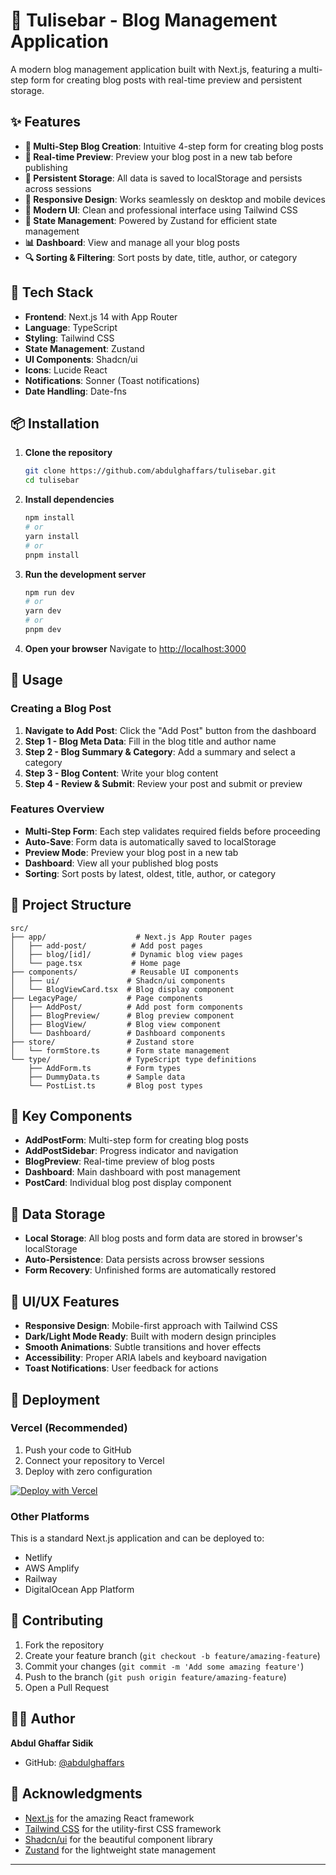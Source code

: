 # 📝 Tulisebar - Blog Management Application

A modern blog management application built with Next.js, featuring a multi-step form for creating blog posts with real-time preview and persistent storage.

## ✨ Features

- **📝 Multi-Step Blog Creation**: Intuitive 4-step form for creating blog posts
- **👀 Real-time Preview**: Preview your blog post in a new tab before publishing
- **💾 Persistent Storage**: All data is saved to localStorage and persists across sessions
- **📱 Responsive Design**: Works seamlessly on desktop and mobile devices
- **🎨 Modern UI**: Clean and professional interface using Tailwind CSS
- **🔄 State Management**: Powered by Zustand for efficient state management
- **📊 Dashboard**: View and manage all your blog posts
- **🔍 Sorting & Filtering**: Sort posts by date, title, author, or category

## 🚀 Tech Stack

- **Frontend**: Next.js 14 with App Router
- **Language**: TypeScript
- **Styling**: Tailwind CSS
- **State Management**: Zustand
- **UI Components**: Shadcn/ui
- **Icons**: Lucide React
- **Notifications**: Sonner (Toast notifications)
- **Date Handling**: Date-fns

## 📦 Installation

1. **Clone the repository**
   ```bash
   git clone https://github.com/abdulghaffars/tulisebar.git
   cd tulisebar
   ```

2. **Install dependencies**
   ```bash
   npm install
   # or
   yarn install
   # or
   pnpm install
   ```

3. **Run the development server**
   ```bash
   npm run dev
   # or
   yarn dev
   # or
   pnpm dev
   ```

4. **Open your browser**
   Navigate to [http://localhost:3000](http://localhost:3000)

## 🎯 Usage

### Creating a Blog Post

1. **Navigate to Add Post**: Click the "Add Post" button from the dashboard
2. **Step 1 - Blog Meta Data**: Fill in the blog title and author name
3. **Step 2 - Blog Summary & Category**: Add a summary and select a category
4. **Step 3 - Blog Content**: Write your blog content
5. **Step 4 - Review & Submit**: Review your post and submit or preview

### Features Overview

- **Multi-Step Form**: Each step validates required fields before proceeding
- **Auto-Save**: Form data is automatically saved to localStorage
- **Preview Mode**: Preview your blog post in a new tab
- **Dashboard**: View all your published blog posts
- **Sorting**: Sort posts by latest, oldest, title, author, or category

## 📁 Project Structure

```
src/
├── app/                    # Next.js App Router pages
│   ├── add-post/          # Add post pages
│   ├── blog/[id]/         # Dynamic blog view pages
│   └── page.tsx           # Home page
├── components/            # Reusable UI components
│   ├── ui/               # Shadcn/ui components
│   └── BlogViewCard.tsx  # Blog display component
├── LegacyPage/           # Page components
│   ├── AddPost/          # Add post form components
│   ├── BlogPreview/      # Blog preview component
│   ├── BlogView/         # Blog view component
│   └── Dashboard/        # Dashboard components
├── store/                # Zustand store
│   └── formStore.ts      # Form state management
└── type/                 # TypeScript type definitions
    ├── AddForm.ts        # Form types
    ├── DummyData.ts      # Sample data
    └── PostList.ts       # Blog post types
```

## 🔧 Key Components

- **AddPostForm**: Multi-step form for creating blog posts
- **AddPostSidebar**: Progress indicator and navigation
- **BlogPreview**: Real-time preview of blog posts
- **Dashboard**: Main dashboard with post management
- **PostCard**: Individual blog post display component

## 💾 Data Storage

- **Local Storage**: All blog posts and form data are stored in browser's localStorage
- **Auto-Persistence**: Data persists across browser sessions
- **Form Recovery**: Unfinished forms are automatically restored

## 🎨 UI/UX Features

- **Responsive Design**: Mobile-first approach with Tailwind CSS
- **Dark/Light Mode Ready**: Built with modern design principles
- **Smooth Animations**: Subtle transitions and hover effects
- **Accessibility**: Proper ARIA labels and keyboard navigation
- **Toast Notifications**: User feedback for actions

## 🚀 Deployment

### Vercel (Recommended)

1. Push your code to GitHub
2. Connect your repository to Vercel
3. Deploy with zero configuration

[![Deploy with Vercel](https://vercel.com/button)](https://vercel.com/new/clone?repository-url=https://github.com/abdulghaffars/tulisebar)

### Other Platforms

This is a standard Next.js application and can be deployed to:
- Netlify
- AWS Amplify
- Railway
- DigitalOcean App Platform

## 🤝 Contributing

1. Fork the repository
2. Create your feature branch (`git checkout -b feature/amazing-feature`)
3. Commit your changes (`git commit -m 'Add some amazing feature'`)
4. Push to the branch (`git push origin feature/amazing-feature`)
5. Open a Pull Request


## 👨‍💻 Author

**Abdul Ghaffar Sidik**
- GitHub: [@abdulghaffars](https://github.com/abdulghaffars)

## 🙏 Acknowledgments

- [Next.js](https://nextjs.org/) for the amazing React framework
- [Tailwind CSS](https://tailwindcss.com/) for the utility-first CSS framework
- [Shadcn/ui](https://ui.shadcn.com/) for the beautiful component library
- [Zustand](https://zustand-demo.pmnd.rs/) for the lightweight state management

---